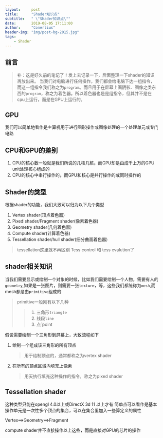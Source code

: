 ```yaml
---
layout:     post
title:      "Shader知识点"
subtitle:   " \"Shader知识点\""
date:       2019-08-05 17:11:00
author:     "Conerlius"
header-img: "img/post-bg-2015.jpg"
tags:
    - Shader
---
```


## 前言
> 补：这是好久前的笔记了！发上去记录一下，后面整理一下shader的知识再放出来。
当我们对电脑进行任何操作，我们都会给电脑下达一组指令，而这一组指令我们称之为`program`。而且用于在屏幕上画阴影、图像之类东西的`program`，称之为着色器。所以着色器也是是组指令，但其并不是在cpu上运行，而是在GPU上运行的。
## GPU
我们可以简单地看作是主算机用于进行图形操作或图像处理的一个处理单元或专门电路
## CPU和GPU的差别
1. CPU的核心数一般就是我们所说的几核几核，而GPU却是由成千上万的GPU unit处理核心组成的
2. CPU的核心中串行操作的，而GPU和核心是并行操作的或同时操作的

## Shader的类型
根据shader的功能，我们大致可以归为以下几个类型
1. Vertex shader(顶点着色器)
2. Pixed shader/Fragment shader(像素着色器)
3. Geometry shader(几何着色器)
4. Compute shader(计算着色器)
5. Tessellation shader/hull shader(细分曲面着色器)
> tessellation这里就不再区别 Tess control 和 tess evalution了

## shader相关知识
当我们需要显示或绘制一个对象的时候，比如我们需要绘制一个人物，需要有人的`geometry`,如果是一张图片，则需要一张`texture`，等，这些我们都统称为`mesh`,而mesh都是由`primitive`组成的
> primitive一般刚有以下几种
>> 1. 三角形`triangle`
>> 2. 线段`line`
>> 3. 点`point

假设需要绘制一个三角形到屏幕上，大致流程如下
1. 绘制一个组成该三角形的所有顶点
    > 用于给制顶点的，通常都称之为vertex shader
2. 在所有的顶点区域内填充上像素
    > 用天执行填充这种操作的指令，称之为pixed shader

## Tessellation shader
这种类型只能在opengl 4.0以上或DirectX 3d 11 以上才有
简单点可以看作是基本操作单元是一次性多个顶点的集合，可以在集合里加入一些算定义的属性

Vertex==>Geometry==>Fragment

compute shader并不直接操作以上这些，而是直接对GPU的芯片的操作